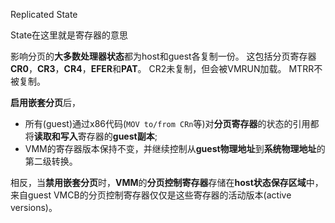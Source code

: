 Replicated State

State在这里就是寄存器的意思

影响分页的**大多数处理器状态**都为host和guest各复制一份。 这包括分页寄存器**CR0**，**CR3**，**CR4**，**EFER**和**PAT**。 CR2未复制，但会被VMRUN加载。 MTRR不被复制。

**启用嵌套分页**后，
* 所有(guest)通过x86代码(`MOV to/from CRn`等)对**分页寄存器**的状态的引用都将**读取和写入**寄存器的**guest副本**;
* VMM的寄存器版本保持不变，并继续控制从**guest物理地址**到**系统物理地址**的第二级转换。 

相反，当**禁用嵌套分页**时，**VMM**的**分页控制寄存器**存储在**host状态保存区域**中，来自guest VMCB的分页控制寄存器仅仅是这些寄存器的活动版本(active versions)。